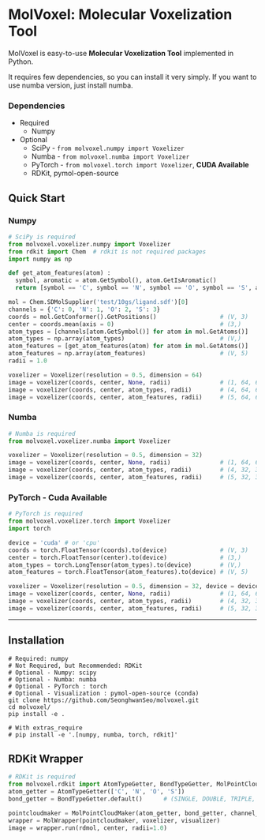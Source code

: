 # MolVoxel: Molecular Voxelization Tool
MolVoxel is easy-to-use **Molecular Voxelization Tool** implemented in Python.

It requires few dependencies, so you can install it very simply. If you want to use numba version, just install numba.

### Dependencies

- Required
  - Numpy
- Optional
  - SciPy - `from molvoxel.numpy import Voxelizer`
  - Numba - `from molvoxel.numba import Voxelizer`
  - PyTorch - `from molvoxel.torch import Voxelizer`, **CUDA Available**
  - RDKit, pymol-open-source

## Quick Start

### Numpy

```python
# SciPy is required
from molvoxel.voxelizer.numpy import Voxelizer
from rdkit import Chem  # rdkit is not required packages
import numpy as np

def get_atom_features(atom) :
  symbol, aromatic = atom.GetSymbol(), atom.GetIsAromatic()
  return [symbol == 'C', symbol == 'N', symbol == 'O', symbol == 'S', aromatic]

mol = Chem.SDMolSupplier('test/10gs/ligand.sdf')[0]
channels = {'C': 0, 'N': 1, 'O': 2, 'S': 3}
coords = mol.GetConformer().GetPositions()                  # (V, 3)
center = coords.mean(axis = 0)                              # (3,)
atom_types = [channels[atom.GetSymbol()] for atom in mol.GetAtoms()]
atom_types = np.array(atom_types)                           # (V,)
atom_features = [get_atom_features(atom) for atom in mol.GetAtoms()]
atom_features = np.array(atom_features)                     # (V, 5)
radii = 1.0

voxelizer = Voxelizer(resolution = 0.5, dimension = 64)
image = voxelizer(coords, center, None, radii)              # (1, 64, 64, 64)
image = voxelizer(coords, center, atom_types, radii)        # (4, 64, 64, 64)
image = voxelizer(coords, center, atom_features, radii)     # (5, 64, 64, 64)
```

### Numba

```python
# Numba is required
from molvoxel.voxelizer.numba import Voxelizer

voxelizer = Voxelizer(resolution = 0.5, dimension = 32)
image = voxelizer(coords, center, None, radii)              # (1, 64, 64, 64)
image = voxelizer(coords, center, atom_types, radii)        # (4, 32, 32, 32)
image = voxelizer(coords, center, atom_features, radii)     # (5, 32, 32, 32)
```

### PyTorch - Cuda Available

```python
# PyTorch is required
from molvoxel.voxelizer.torch import Voxelizer
import torch

device = 'cuda' # or 'cpu'
coords = torch.FloatTensor(coords).to(device)               # (V, 3)
center = torch.FloatTensor(center).to(device)               # (3,)
atom_types = torch.LongTensor(atom_types).to(device)        # (V,)
atom_features = torch.FloatTensor(atom_features).to(device) # (V, 5)

voxelizer = Voxelizer(resolution = 0.5, dimension = 32, device = device)
image = voxelizer(coords, center, None, radii)              # (1, 64, 64, 64)
image = voxelizer(coords, center, atom_types, radii)        # (4, 32, 32, 32)
image = voxelizer(coords, center, atom_features, radii)     # (5, 32, 32, 32)
```
---

## Installation

```shell
# Required: numpy
# Not Required, but Recommended: RDKit
# Optional - Numpy: scipy
# Optional - Numba: numba
# Optional - PyTorch : torch
# Optional - Visualization : pymol-open-source (conda)
git clone https://github.com/SeonghwanSeo/molvoxel.git
cd molvoxel/
pip install -e .

# With extras_require
# pip install -e '.[numpy, numba, torch, rdkit]'
```

## RDKit Wrapper
``` python
# RDKit is required
from molvoxel.rdkit import AtomTypeGetter, BondTypeGetter, MolPointCloudMaker, MolWrapper
atom_getter = AtomTypeGetter(['C', 'N', 'O', 'S'])
bond_getter = BondTypeGetter.default()		# (SINGLE, DOUBLE, TRIPLE, AROMATIC)

pointcloudmaker = MolPointCloudMaker(atom_getter, bond_getter, channel_type='types')
wrapper = MolWrapper(pointcloudmaker, voxelizer, visualizer)
image = wrapper.run(rdmol, center, radii=1.0)
```

